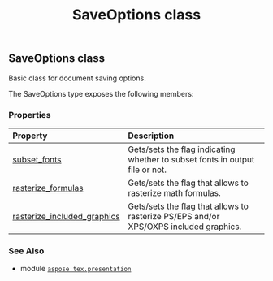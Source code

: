 ﻿---
title: SaveOptions class
second_title: Aspose.TeX for Python via .NET API References
description: 
type: docs
weight: 50
url: /python-net/aspose.tex.presentation/saveoptions/
is_root: false
---

## SaveOptions class

Basic class for document saving options.



The SaveOptions type exposes the following members:

### Properties
| Property | Description |
| :- | :- |
| [subset_fonts](/tex/python-net/aspose.tex.presentation/saveoptions/subset_fonts) | Gets/sets the flag indicating whether to subset fonts in output file or not. |
| [rasterize_formulas](/tex/python-net/aspose.tex.presentation/saveoptions/rasterize_formulas) | Gets/sets the flag that allows to rasterize math formulas. |
| [rasterize_included_graphics](/tex/python-net/aspose.tex.presentation/saveoptions/rasterize_included_graphics) | Gets/sets the flag that allows to rasterize PS/EPS and/or XPS/OXPS included graphics. |



### See Also
* module [`aspose.tex.presentation`](..)
